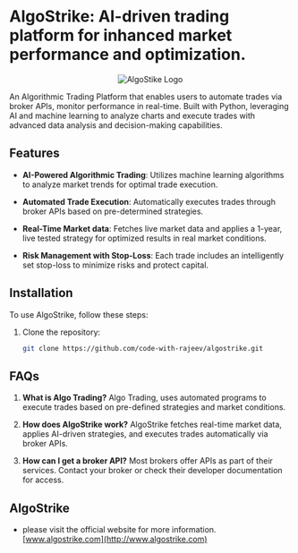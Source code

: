 # AlgoStrike: AI-driven trading platform for inhanced market performance and optimization.

<p align="center">
  <img src="https://my-logo.png" alt="AlgoStike Logo">
</p>

An Algorithmic Trading Platform that enables users to automate trades via broker APIs, monitor performance in real-time. Built with Python, leveraging AI and machine learning to analyze charts and execute trades with advanced data analysis and decision-making capabilities.

## Features

- **AI-Powered Algorithmic Trading**: Utilizes machine learning algorithms to analyze market trends for optimal trade execution.

- **Automated Trade Execution**: Automatically executes trades through broker APIs based on pre-determined strategies.

- **Real-Time Market data**: Fetches live market data and applies a 1-year, live tested strategy for optimized results in real market conditions.

- **Risk Management with Stop-Loss**: Each trade includes an intelligently set stop-loss to minimize risks and protect capital.

## Installation

To use AlgoStrike, follow these steps:

1. Clone the repository:

   ```bash
   git clone https://github.com/code-with-rajeev/algostrike.git


## FAQs

1. **What is Algo Trading?**
Algo Trading, uses automated programs to execute trades based on pre-defined strategies and market conditions.

2. **How does AlgoStrike work?**
AlgoStrike fetches real-time market data, applies AI-driven strategies, and executes trades automatically via broker APIs.

1. **How can I get a broker API?**
Most brokers offer APIs as part of their services. Contact your broker or check their developer documentation for access.
 
## AlgoStrike
- please visit the official website for more information.
[www.algostrike.com](http://www.algostrike.com)